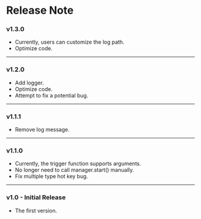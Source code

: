 # Release Note
### v1.3.0
- Currently, users can customize the log path.
- Optimize code.
___
### v1.2.0
- Add logger.
- Optimize code.
- Attempt to fix a potential bug.
___
### v1.1.1
- Remove log message.
___
### v1.1.0
- Currently, the trigger function supports arguments.
- No longer need to call manager.start() manually.
- Fix multiple type hot key bug.
___
### v1.0 - Initial Release
- The first version.